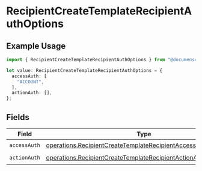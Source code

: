 # RecipientCreateTemplateRecipientAuthOptions

## Example Usage

```typescript
import { RecipientCreateTemplateRecipientAuthOptions } from "@documenso/sdk-typescript/models/operations";

let value: RecipientCreateTemplateRecipientAuthOptions = {
  accessAuth: [
    "ACCOUNT",
  ],
  actionAuth: [],
};
```

## Fields

| Field                                                                                                                                            | Type                                                                                                                                             | Required                                                                                                                                         | Description                                                                                                                                      |
| ------------------------------------------------------------------------------------------------------------------------------------------------ | ------------------------------------------------------------------------------------------------------------------------------------------------ | ------------------------------------------------------------------------------------------------------------------------------------------------ | ------------------------------------------------------------------------------------------------------------------------------------------------ |
| `accessAuth`                                                                                                                                     | [operations.RecipientCreateTemplateRecipientAccessAuthResponse](../../models/operations/recipientcreatetemplaterecipientaccessauthresponse.md)[] | :heavy_check_mark:                                                                                                                               | N/A                                                                                                                                              |
| `actionAuth`                                                                                                                                     | [operations.RecipientCreateTemplateRecipientActionAuthResponse](../../models/operations/recipientcreatetemplaterecipientactionauthresponse.md)[] | :heavy_check_mark:                                                                                                                               | N/A                                                                                                                                              |